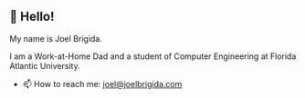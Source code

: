## :loudspeaker:  Hello!

My name is Joel Brigida.

I am a Work-at-Home Dad and a student of Computer Engineering at Florida Atlantic University.

- 📫 How to reach me: joel@joelbrigida.com
